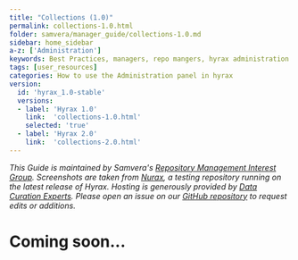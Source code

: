 ```yaml
---
title: "Collections (1.0)"
permalink: collections-1.0.html
folder: samvera/manager_guide/collections-1.0.md
sidebar: home_sidebar
a-z: ['Administration']
keywords: Best Practices, managers, repo mangers, hyrax administration
tags: [user_resources]
categories: How to use the Administration panel in hyrax
version:
  id: 'hyrax_1.0-stable'
  versions:  
  - label: 'Hyrax 1.0'
    link:  'collections-1.0.html'
    selected: 'true'
  - label: 'Hyrax 2.0'
    link:  'collections-2.0.html'
---
```


*This Guide is maintained by Samvera's [Repository Management Interest Group](https://wiki.duraspace.org/display/samvera/Repository+Management+Interest+Group). Screenshots are taken from [Nurax](https://nurax.curationexperts.com/), a testing repository running on the latest release of Hyrax. Hosting is generously provided by [Data Curation Experts](https://curationexperts.com/). Please open an issue on our [GitHub repository](https://github.com/samvera/samvera.github.io) to request edits or additions.*

# Coming soon...
